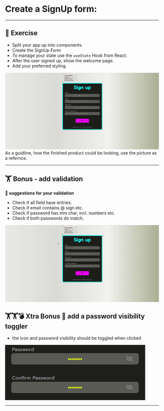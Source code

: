 # Create a SignUp form:

---

## :cartwheeling: Exercise

- Split your app up into components.
- Create the SignUp Form
- To manage your state use the `useState` Hook from React.
- After the user signed up, show the welcome page.
- Add your preferred styling.

![](signUp.gif)
As a guidline, how the finished product could be looking, use the picture as a refernce.

---
## :weight_lifting: Bonus - add validation

:mag_right: **suggestions for your validation**

- Check if all field have entries.
- Check if email contains @ sign etc. 
- Check if password has min char, incl. numbers etc.
- Check if both passwords do match.

![](signUp-errors.gif)

## :weight_lifting::weight_lifting::bomb: Xtra Bonus :rocket: add a password visibility toggler

- the icon and password visibility should be toggled when clicked

![](pw-visibility.gif)

---



